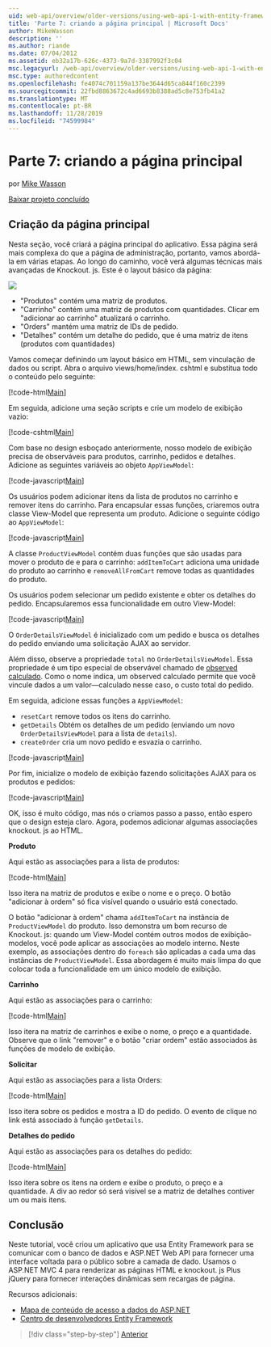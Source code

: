 ```yaml
---
uid: web-api/overview/older-versions/using-web-api-1-with-entity-framework-5/using-web-api-with-entity-framework-part-7
title: 'Parte 7: criando a página principal | Microsoft Docs'
author: MikeWasson
description: ''
ms.author: riande
ms.date: 07/04/2012
ms.assetid: eb32a17b-626c-4373-9a7d-3387992f3c04
msc.legacyurl: /web-api/overview/older-versions/using-web-api-1-with-entity-framework-5/using-web-api-with-entity-framework-part-7
msc.type: authoredcontent
ms.openlocfilehash: fe4074c701159a137be3644d65ca844f160c2399
ms.sourcegitcommit: 22fbd8863672c4ad6693b8388ad5c8e753fb41a2
ms.translationtype: MT
ms.contentlocale: pt-BR
ms.lasthandoff: 11/28/2019
ms.locfileid: "74599984"
---
```

# <a name="part-7-creating-the-main-page"></a>Parte 7: criando a página principal

por [Mike Wasson](https://github.com/MikeWasson)

[Baixar projeto concluído](https://code.msdn.microsoft.com/ASP-NET-Web-API-with-afa30545)

## <a name="creating-the-main-page"></a>Criação da página principal

Nesta seção, você criará a página principal do aplicativo. Essa página será mais complexa do que a página de administração, portanto, vamos abordá-la em várias etapas. Ao longo do caminho, você verá algumas técnicas mais avançadas de Knockout. js. Este é o layout básico da página:

![](using-web-api-with-entity-framework-part-7/_static/image1.png)

- "Produtos" contém uma matriz de produtos.
- "Carrinho" contém uma matriz de produtos com quantidades. Clicar em "adicionar ao carrinho" atualizará o carrinho.
- "Orders" mantém uma matriz de IDs de pedido.
- "Detalhes" contém um detalhe do pedido, que é uma matriz de itens (produtos com quantidades)

Vamos começar definindo um layout básico em HTML, sem vinculação de dados ou script. Abra o arquivo views/home/index. cshtml e substitua todo o conteúdo pelo seguinte:

[!code-html[Main](using-web-api-with-entity-framework-part-7/samples/sample1.html)]

Em seguida, adicione uma seção scripts e crie um modelo de exibição vazio:

[!code-cshtml[Main](using-web-api-with-entity-framework-part-7/samples/sample2.cshtml)]

Com base no design esboçado anteriormente, nosso modelo de exibição precisa de observáveis para produtos, carrinho, pedidos e detalhes. Adicione as seguintes variáveis ao objeto `AppViewModel`:

[!code-javascript[Main](using-web-api-with-entity-framework-part-7/samples/sample3.js)]

Os usuários podem adicionar itens da lista de produtos no carrinho e remover itens do carrinho. Para encapsular essas funções, criaremos outra classe View-Model que representa um produto. Adicione o seguinte código ao `AppViewModel`:

[!code-javascript[Main](using-web-api-with-entity-framework-part-7/samples/sample4.js?highlight=4)]

A classe `ProductViewModel` contém duas funções que são usadas para mover o produto de e para o carrinho: `addItemToCart` adiciona uma unidade do produto ao carrinho e `removeAllFromCart` remove todas as quantidades do produto.

Os usuários podem selecionar um pedido existente e obter os detalhes do pedido. Encapsularemos essa funcionalidade em outro View-Model:

[!code-javascript[Main](using-web-api-with-entity-framework-part-7/samples/sample5.js?highlight=4)]

O `OrderDetailsViewModel` é inicializado com um pedido e busca os detalhes do pedido enviando uma solicitação AJAX ao servidor.

Além disso, observe a propriedade `total` no `OrderDetailsViewModel`. Essa propriedade é um tipo especial de observável chamado de [observed calculado](http://knockoutjs.com/documentation/computedObservables.html). Como o nome indica, um observed calculado permite que você vincule dados a um valor&#8212;calculado nesse caso, o custo total do pedido.

Em seguida, adicione essas funções a `AppViewModel`:

- `resetCart` remove todos os itens do carrinho.
- `getDetails` Obtém os detalhes de um pedido (enviando um novo `OrderDetailsViewModel` para a lista de `details`).
- `createOrder` cria um novo pedido e esvazia o carrinho.

[!code-javascript[Main](using-web-api-with-entity-framework-part-7/samples/sample6.js?highlight=4)]

Por fim, inicialize o modelo de exibição fazendo solicitações AJAX para os produtos e pedidos:

[!code-javascript[Main](using-web-api-with-entity-framework-part-7/samples/sample7.js)]

OK, isso é muito código, mas nós o criamos passo a passo, então espero que o design esteja claro. Agora, podemos adicionar algumas associações knockout. js ao HTML.

**Produto**

Aqui estão as associações para a lista de produtos:

[!code-html[Main](using-web-api-with-entity-framework-part-7/samples/sample8.html)]

Isso itera na matriz de produtos e exibe o nome e o preço. O botão "adicionar à ordem" só fica visível quando o usuário está conectado.

O botão "adicionar à ordem" chama `addItemToCart` na instância de `ProductViewModel` do produto. Isso demonstra um bom recurso de Knockout. js: quando um View-Model contém outros modos de exibição-modelos, você pode aplicar as associações ao modelo interno. Neste exemplo, as associações dentro do `foreach` são aplicadas a cada uma das instâncias de `ProductViewModel`. Essa abordagem é muito mais limpa do que colocar toda a funcionalidade em um único modelo de exibição.

**Carrinho**

Aqui estão as associações para o carrinho:

[!code-html[Main](using-web-api-with-entity-framework-part-7/samples/sample9.html)]

Isso itera na matriz de carrinhos e exibe o nome, o preço e a quantidade. Observe que o link "remover" e o botão "criar ordem" estão associados às funções de modelo de exibição.

**Solicitar**

Aqui estão as associações para a lista Orders:

[!code-html[Main](using-web-api-with-entity-framework-part-7/samples/sample10.html)]

Isso itera sobre os pedidos e mostra a ID do pedido. O evento de clique no link está associado à função `getDetails`.

**Detalhes do pedido**

Aqui estão as associações para os detalhes do pedido:

[!code-html[Main](using-web-api-with-entity-framework-part-7/samples/sample11.html)]

Isso itera sobre os itens na ordem e exibe o produto, o preço e a quantidade. A div ao redor só será visível se a matriz de detalhes contiver um ou mais itens.

## <a name="conclusion"></a>Conclusão

Neste tutorial, você criou um aplicativo que usa Entity Framework para se comunicar com o banco de dados e ASP.NET Web API para fornecer uma interface voltada para o público sobre a camada de dado. Usamos o ASP.NET MVC 4 para renderizar as páginas HTML e knockout. js Plus jQuery para fornecer interações dinâmicas sem recargas de página.

Recursos adicionais:

- [Mapa de conteúdo de acesso a dados do ASP.NET](https://msdn.microsoft.com/library/6759sth4.aspx)
- [Centro de desenvolvedores Entity Framework](https://msdn.microsoft.com/data/ef)

> [!div class="step-by-step"]
> [Anterior](using-web-api-with-entity-framework-part-6.md)
